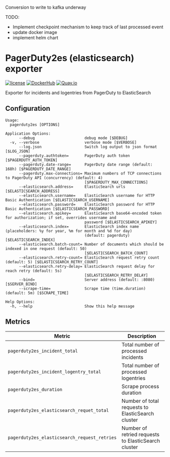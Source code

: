 Conversion to write to kafka underway

TODO:
- Implement checkpoint mechanism to keep track of last processed event
- update docker image
- implement helm chart


PagerDuty2es (elasticsearch) exporter
=====================================

[![license](https://img.shields.io/github/license/webdevops/pagerduty2es.svg)](https://github.com/webdevops/pagerduty2es/blob/master/LICENSE)
[![DockerHub](https://img.shields.io/badge/DockerHub-webdevops%2Fpagerduty2es-blue)](https://hub.docker.com/r/webdevops/pagerduty2es/)
[![Quay.io](https://img.shields.io/badge/Quay.io-webdevops%2Fpagerduty2es-blue)](https://quay.io/repository/webdevops/pagerduty2es)

Exporter for incidents and logentries from PagerDuty to ElasticSearch

Configuration
-------------

```
Usage:
  pagerduty2es [OPTIONS]

Application Options:
      --debug                      debug mode [$DEBUG]
  -v, --verbose                    verbose mode [$VERBOSE]
      --log.json                   Switch log output to json format [$LOG_JSON]
      --pagerduty.authtoken=       PagerDuty auth token [$PAGERDUTY_AUTH_TOKEN]
      --pagerduty.date-range=      PagerDuty date range (default: 168h) [$PAGERDUTY_DATE_RANGE]
      --pagerduty.max-connections= Maximum numbers of TCP connections to PagerDuty API (concurrency) (default: 4)
                                   [$PAGERDUTY_MAX_CONNECTIONS]
      --elasticsearch.address=     ElasticSearch urls [$ELASTICSEARCH_ADDRESS]
      --elasticsearch.username=    ElasticSearch username for HTTP Basic Authentication [$ELASTICSEARCH_USERNAME]
      --elasticsearch.password=    ElasticSearch password for HTTP Basic Authentication [$ELASTICSEARCH_PASSWORD]
      --elasticsearch.apikey=      ElasticSearch base64-encoded token for authorization; if set, overrides username and
                                   password [$ELASTICSEARCH_APIKEY]
      --elasticsearch.index=       ElasticSearch index name (placeholders: %y for year, %m for month and %d for day)
                                   (default: pagerduty) [$ELASTICSEARCH_INDEX]
      --elasticsearch.batch-count= Number of documents which should be indexed in one request (default: 50)
                                   [$ELASTICSEARCH_BATCH_COUNT]
      --elasticsearch.retry-count= ElasticSearch request retry count (default: 5) [$ELASTICSEARCH_RETRY_COUNT]
      --elasticsearch.retry-delay= ElasticSearch request delay for reach retry (default: 5s)
                                   [$ELASTICSEARCH_RETRY_DELAY]
      --bind=                      Server address (default: :8080) [$SERVER_BIND]
      --scrape-time=               Scrape time (time.duration) (default: 5m) [$SCRAPE_TIME]

Help Options:
  -h, --help                       Show this help message
```

Metrics
-------

| Metric                                       | Description                                                        |
|----------------------------------------------|--------------------------------------------------------------------|
| `pagerduty2es_incident_total`                | Total number of processed incidents                                |
| `pagerduty2es_incident_logentry_total`       | Total number of processed logentries                               |
| `pagerduty2es_duration`                      | Scrape process duration                                            |
| `pagerduty2es_elasticsearch_requet_total`    | Number of total requests to ElasticSearch cluster                  |
| `pagerduty2es_elasticsearch_request_retries` | Number of retried requests to ElasticSearch cluster                |
